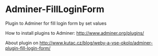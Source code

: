 # Adminer-FillLoginForm
Plugin to Adminer for fill login form by set values

How to install plugins to Adminer: http://www.adminer.org/plugins/

About plugin on http://www.kutac.cz/blog/weby-a-vse-okolo/adminer-plugin-fill-login-form/
